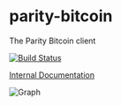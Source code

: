 # parity-bitcoin
The Parity Bitcoin client

[![Build Status][travis-image]][travis-url]

[Internal Documentation][doc-url]

![Graph][graph]

[graph]: https://github.com/ethcore/parity-bitcoin/blob/master/tools/graph.svg
[travis-image]: https://travis-ci.com/ethcore/parity-bitcoin.svg?token=DMFvZu71iaTbUYx9UypX&branch=master
[travis-url]: https://travis-ci.com/ethcore/parity-bitcoin
[doc-url]: https://ethcore.github.io/parity-bitcoin/pbtc/index.html

